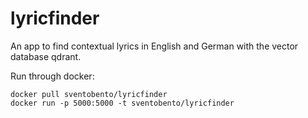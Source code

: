 # lyricfinder
An app to find contextual lyrics in English and German with the vector database qdrant.

Run through docker:
```
docker pull sventobento/lyricfinder
docker run -p 5000:5000 -t sventobento/lyricfinder
```
